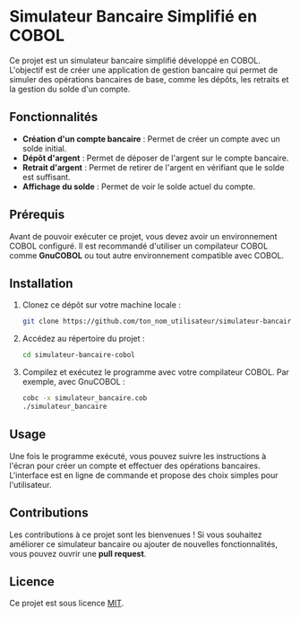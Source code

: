 # Simulateur Bancaire Simplifié en COBOL

Ce projet est un simulateur bancaire simplifié développé en COBOL. L'objectif est de créer une application de gestion bancaire qui permet de simuler des opérations bancaires de base, comme les dépôts, les retraits et la gestion du solde d'un compte.

## Fonctionnalités

- **Création d'un compte bancaire** : Permet de créer un compte avec un solde initial.
- **Dépôt d'argent** : Permet de déposer de l'argent sur le compte bancaire.
- **Retrait d'argent** : Permet de retirer de l'argent en vérifiant que le solde est suffisant.
- **Affichage du solde** : Permet de voir le solde actuel du compte.

## Prérequis

Avant de pouvoir exécuter ce projet, vous devez avoir un environnement COBOL configuré. Il est recommandé d'utiliser un compilateur COBOL comme **GnuCOBOL** ou tout autre environnement compatible avec COBOL.

## Installation

1. Clonez ce dépôt sur votre machine locale :
    ```bash
    git clone https://github.com/ton_nom_utilisateur/simulateur-bancaire-cobol.git
    ```
   
2. Accédez au répertoire du projet :
    ```bash
    cd simulateur-bancaire-cobol
    ```

3. Compilez et exécutez le programme avec votre compilateur COBOL. Par exemple, avec GnuCOBOL :
    ```bash
    cobc -x simulateur_bancaire.cob
    ./simulateur_bancaire
    ```

## Usage

Une fois le programme exécuté, vous pouvez suivre les instructions à l'écran pour créer un compte et effectuer des opérations bancaires. L'interface est en ligne de commande et propose des choix simples pour l'utilisateur.

## Contributions

Les contributions à ce projet sont les bienvenues ! Si vous souhaitez améliorer ce simulateur bancaire ou ajouter de nouvelles fonctionnalités, vous pouvez ouvrir une **pull request**.

## Licence

Ce projet est sous licence [MIT](https://opensource.org/licenses/MIT).

